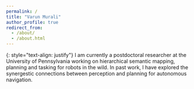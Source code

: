 ```yaml
---
permalink: /
title: "Varun Murali"
author_profile: true
redirect_from: 
  - /about/
  - /about.html
---
```

{: style="text-align: justify"}
I am currently a postdoctoral researcher at the University of Pennsylvania working on hierarchical semantic mapping, planning and tasking for robots in the wild. In past work, I have explored the synergestic connections between perception and planning for autonomous navigation. 
